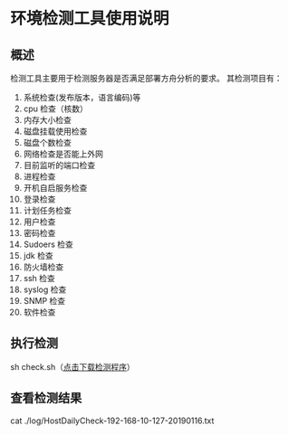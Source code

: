 # 环境检测工具使用说明

## 概述

检测工具主要用于检测服务器是否满足部署方舟分析的要求。
其检测项目有：

1. 系统检查(发布版本，语言编码)等
2. cpu 检查（核数）
3. 内存大小检查
4. 磁盘挂载使用检查
5. 磁盘个数检查
6. 网络检查是否能上外网
7. 目前监听的端口检查
8. 进程检查
9. 开机自启服务检查
10. 登录检查
11. 计划任务检查
12. 用户检查
13. 密码检查
14. Sudoers 检查
15. jdk 检查
16. 防火墙检查
17. ssh 检查
18. syslog 检查
19. SNMP 检查
20. 软件检查

## 执行检测

sh check.sh（[点击下载检测程序](http://ark.analysys.cn/sdk/check.sh)）

## 查看检测结果

cat ./log/HostDailyCheck-192-168-10-127-20190116.txt